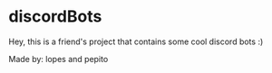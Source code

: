 # discordBots

Hey, this is a friend's project that contains some cool discord bots :)

Made by: lopes and pepito
